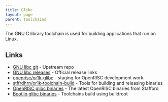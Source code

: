 ```yaml
---
title: Glibc
layout: page
parent: Toolchains
---
```


The GNU C library toolchain is used for building applications that run on Linux.

## Links

 - [GNU libc git](https://sourceware.org/git/?p=glibc.git) - Upstream repo
 - [GNU libc releases](https://sourceware.org/glibc/wiki/Glibc%20Timeline) - Official release links
 - [openrisc/or1k-glibc](https://github.com/openrisc/or1k-glibc) - staging for OpenRISC development work.
 - [stffrdhrn/or1k-toolchain-build](https://github.com/stffrdhrn/or1k-toolchain-build) - Tools for building and releasing binaries
 - [OpenRISC glibc binaries](https://github.com/stffrdhrn/or1k-toolchain-build/releases) - The latest OpenRISC binaries from Stafford
 - [Bootlin glibc binaries](https://toolchains.bootlin.com) - Toolchains build using buildroot
